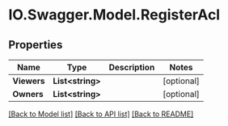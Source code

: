 # IO.Swagger.Model.RegisterAcl
## Properties

Name | Type | Description | Notes
------------ | ------------- | ------------- | -------------
**Viewers** | **List&lt;string&gt;** |  | [optional] 
**Owners** | **List&lt;string&gt;** |  | [optional] 

[[Back to Model list]](../README.md#documentation-for-models) [[Back to API list]](../README.md#documentation-for-api-endpoints) [[Back to README]](../README.md)

